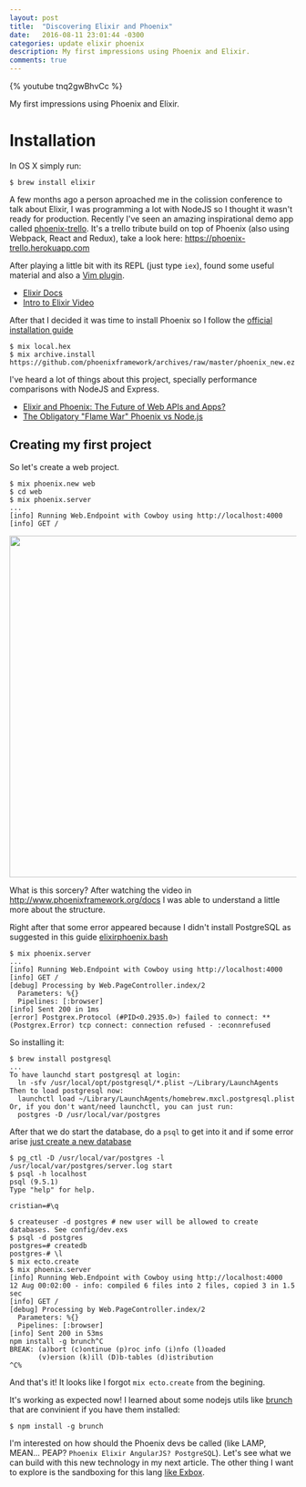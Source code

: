 ```yaml
---
layout: post
title:  "Discovering Elixir and Phoenix"
date:   2016-08-11 23:01:44 -0300
categories: update elixir phoenix
description: My first impressions using Phoenix and Elixir.
comments: true
---
```


{% youtube tnq2gwBhvCc %}

My first impressions using Phoenix and Elixir.

# Installation

In OS X simply run:

```
$ brew install elixir
```

A few months ago a person aproached me in the colission conference to talk about Elixir, I was programming a lot with NodeJS so I thought it wasn't ready for production. Recently I've seen an amazing inspirational demo app called [phoenix-trello](https://github.com/bigardone/phoenix-trello). It's a trello tribute build on top of Phoenix (also using Webpack, React and Redux), take a look here: https://phoenix-trello.herokuapp.com

After playing a little bit with its REPL (just type `iex`), found some useful material and also a [Vim plugin](https://github.com/elixir-lang/vim-elixir).

- [Elixir Docs](http://elixir-lang.org/getting-started/introduction.html)
- [Intro to Elixir Video](https://www.youtube.com/watch?v=lly-1UYmnFI)

After that I decided it was time to install Phoenix so I follow the [official installation guide](http://www.phoenixframework.org/docs/installation)

```
$ mix local.hex
$ mix archive.install https://github.com/phoenixframework/archives/raw/master/phoenix_new.ez
```

I've heard a lot of things about this project, specially performance comparisons with NodeJS and Express.

- [Elixir and Phoenix: The Future of Web APIs and Apps?](http://blog.carbonfive.com/2016/04/19/elixir-and-phoenix-the-future-of-web-apis-and-apps/)
- [The Obligatory "Flame War" Phoenix vs Node.js](http://www.akitaonrails.com/2015/12/03/the-obligatory-flame-war-phoenix-vs-node-js)

## Creating my first project

So let's create a web project.

```
$ mix phoenix.new web
$ cd web
$ mix phoenix.server
...
[info] Running Web.Endpoint with Cowboy using http://localhost:4000
[info] GET /
```

<img src="https://www.dropbox.com/s/t9h1az5gueazocn/Screenshot%202016-08-11%2019.49.05.png?dl=1" width="600" />

What is this sorcery? After watching the video in http://www.phoenixframework.org/docs I was able to understand a little more about the structure.

Right after that some error appeared because I didn't install PostgreSQL as suggested in this guide [elixirphoenix.bash](https://gist.github.com/likethesky/abb00e5aedc38ee9f711)

```
$ mix phoenix.server
...
[info] Running Web.Endpoint with Cowboy using http://localhost:4000
[info] GET /
[debug] Processing by Web.PageController.index/2
  Parameters: %{}
  Pipelines: [:browser]
[info] Sent 200 in 1ms
[error] Postgrex.Protocol (#PID<0.2935.0>) failed to connect: ** (Postgrex.Error) tcp connect: connection refused - :econnrefused
```

So installing it:

```
$ brew install postgresql
...
To have launchd start postgresql at login:
  ln -sfv /usr/local/opt/postgresql/*.plist ~/Library/LaunchAgents
Then to load postgresql now:
  launchctl load ~/Library/LaunchAgents/homebrew.mxcl.postgresql.plist
Or, if you don't want/need launchctl, you can just run:
  postgres -D /usr/local/var/postgres

```

After that we do start the database, do a `psql` to get into it and if some error arise [just create a new database](http://stackoverflow.com/a/28690238/467034)

```
$ pg_ctl -D /usr/local/var/postgres -l /usr/local/var/postgres/server.log start
$ psql -h localhost
psql (9.5.1)
Type "help" for help.

cristian=#\q

$ createuser -d postgres # new user will be allowed to create databases. See config/dev.exs
$ psql -d postgres
postgres=# createdb
postgres-# \l
$ mix ecto.create
$ mix phoenix.server
[info] Running Web.Endpoint with Cowboy using http://localhost:4000
12 Aug 00:02:00 - info: compiled 6 files into 2 files, copied 3 in 1.5 sec
[info] GET /
[debug] Processing by Web.PageController.index/2
  Parameters: %{}
  Pipelines: [:browser]
[info] Sent 200 in 53ms
npm install -g brunch^C
BREAK: (a)bort (c)ontinue (p)roc info (i)nfo (l)oaded
       (v)ersion (k)ill (D)b-tables (d)istribution
^C%
```

And that's it! It looks like I forgot `mix ecto.create` from the begining.

It's working as expected now! I learned about some nodejs utils like [brunch](http://brunch.io/) that are convinient if you have them installed:

```
$ npm install -g brunch
```

I'm interested on how should the Phoenix devs be called (like LAMP, MEAN... PEAP? `Phoenix Elixir AngularJS? PostgreSQL`). Let's see what we can build with this new technology in my next article. The other thing I want to explore is the sandboxing for this lang [like Exbox](https://github.com/christhekeele/exbox).
